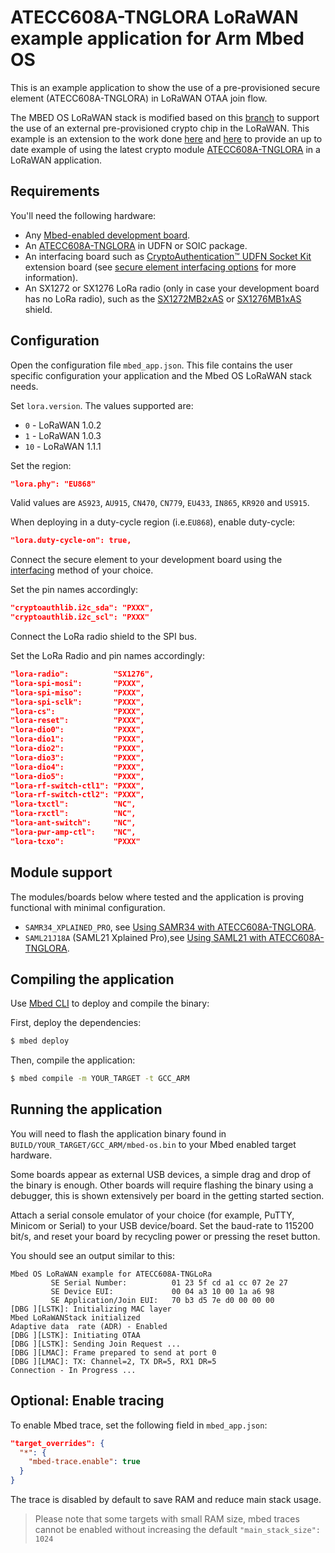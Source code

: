 # ATECC608A-TNGLORA LoRaWAN example application for Arm Mbed OS 

This is an example application to show the use of a pre-provisioned secure element (ATECC608A-TNGLORA) in LoRaWAN OTAA join flow.

The MBED OS LoRaWAN stack is modified based on this [branch](https://github.com/hasnainvirk/mbed-os/tree/ATECC608_PoC) to support the use of an external pre-provisioned crypto chip in the LoRaWAN. This example is an extension to the work done [here](https://github.com/ARMmbed/mbed-os-example-lorawan-atecc608a) and [here](https://github.com/MicrochipTech/cryptoauthlib/wiki/TTN-Getting-Started#software-packages-and-code-example) to provide an up to date example of using the latest crypto module [ATECC608A-TNGLORA](https://www.microchip.com/wwwproducts/en/ATECC608A-TNGLORA) in a LoRaWAN application.

## Requirements

You'll need the following hardware:

- Any [Mbed-enabled development board](https://os.mbed.com/platforms/).
- An [ATECC608A-TNGLORA](https://www.microchip.com/wwwproducts/en/ATECC608A-TNGLORA) in UDFN or SOIC package.
- An interfacing board such as [CryptoAuthentication™ UDFN Socket Kit](https://www.microchip.com/DevelopmentTools/ProductDetails/AT88CKSCKTUDFN-XPRO) extension board (see [secure element interfacing options](../HW/interfacing.md) for more information).
- An SX1272 or SX1276 LoRa radio (only in case your development board has no LoRa radio), such as the [SX1272MB2xAS](https://os.mbed.com/components/SX1272MB2xAS/) or [SX1276MB1xAS](https://os.mbed.com/components/SX1276MB1xAS/) shield.

## Configuration

Open the configuration file `mbed_app.json`. This file contains the user specific configuration your application and the Mbed OS LoRaWAN stack needs.

Set `lora.version`. The values supported are:

* `0` - LoRaWAN 1.0.2
* `1` - LoRaWAN 1.0.3
* `10` - LoRaWAN 1.1.1

Set the region:

```json
"lora.phy": "EU868"
```

Valid values are `AS923`, `AU915`, `CN470`, `CN779`, `EU433`, `IN865`, `KR920` and `US915`.

When deploying in a duty-cycle region (i.e.`EU868`), enable duty-cycle:

```json
"lora.duty-cycle-on": true,
```

Connect the secure element to your development board using the [interfacing](../HW/interfacing.md) method of your choice.

Set the pin names accordingly:

```json
"cryptoauthlib.i2c_sda": "PXXX",
"cryptoauthlib.i2c_scl": "PXXX"
```

Connect the LoRa radio shield to the SPI bus.

Set the LoRa Radio and pin names accordingly:

```json
"lora-radio":          "SX1276",
"lora-spi-mosi":       "PXXX",
"lora-spi-miso":       "PXXX",
"lora-spi-sclk":       "PXXX",
"lora-cs":             "PXXX",
"lora-reset":          "PXXX",
"lora-dio0":           "PXXX",
"lora-dio1":           "PXXX",
"lora-dio2":           "PXXX",
"lora-dio3":           "PXXX",
"lora-dio4":           "PXXX",
"lora-dio5":           "PXXX",
"lora-rf-switch-ctl1": "PXXX",
"lora-rf-switch-ctl2": "PXXX",
"lora-txctl":          "NC",
"lora-rxctl":          "NC",
"lora-ant-switch":     "NC",
"lora-pwr-amp-ctl":    "NC",
"lora-tcxo":           "PXXX"
```
 

## Module support

The modules/boards below where tested and the application is proving functional with minimal configuration.

- `SAMR34_XPLAINED_PRO`, see [Using SAMR34 with ATECC608A-TNGLORA](../HW/samr34_xplained.md).
- `SAML21J18A` (SAML21 Xplained Pro),see [Using SAML21 with ATECC608A-TNGLORA](../HW/saml21_xplained.md).

## Compiling the application

Use [Mbed CLI](https://os.mbed.com/docs/mbed-os/v5.14/tools/developing-mbed-cli.html) to deploy and compile the binary:

First, deploy the dependencies:

```sh
$ mbed deploy
```

Then, compile the application:

```sh
$ mbed compile -m YOUR_TARGET -t GCC_ARM
```

## Running the application

You will need to flash the application binary found in `BUILD/YOUR_TARGET/GCC_ARM/mbed-os.bin` to your Mbed enabled target hardware.

Some boards appear as external USB devices, a simple drag and drop of the binary is enough.
Other boards will require flashing the binary using a debugger, this is shown extensively per board in the getting started section.

Attach a serial console emulator of your choice (for example, PuTTY, Minicom or Serial) to your USB device/board. Set the baud-rate to 115200 bit/s, and reset your board by recycling power or pressing the reset button.

You should see an output similar to this:

```
Mbed OS LoRaWAN example for ATECC608A-TNGLoRa 
         SE Serial Number:          01 23 5f cd a1 cc 07 2e 27 
         SE Device EUI:             00 04 a3 10 00 1a a6 98 
         SE Application/Join EUI:   70 b3 d5 7e d0 00 00 00 
[DBG ][LSTK]: Initializing MAC layer
Mbed LoRaWANStack initialized 
Adaptive data  rate (ADR) - Enabled 
[DBG ][LSTK]: Initiating OTAA
[DBG ][LSTK]: Sending Join Request ...
[DBG ][LMAC]: Frame prepared to send at port 0
[DBG ][LMAC]: TX: Channel=2, TX DR=5, RX1 DR=5
Connection - In Progress ...
```

## Optional: Enable tracing

To enable Mbed trace, set the following field in `mbed_app.json`:

```json
"target_overrides": {
  "*": {
    "mbed-trace.enable": true
  }
}
```

The trace is disabled by default to save RAM and reduce main stack usage.

>Please note that some targets with small RAM size, mbed traces cannot be enabled without increasing the default `"main_stack_size": 1024`
